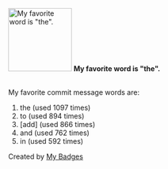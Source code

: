 <img src="https://my-badges.github.io/my-badges/favorite-word.png" alt="My favorite word is &quot;the&quot;." title="My favorite word is &quot;the&quot;." width="128">
<strong>My favorite word is &quot;the&quot;.</strong>
<br><br>

My favorite commit message words are:

1. the (used 1097 times)
2. to (used 894 times)
3. [add] (used 866 times)
4. and (used 762 times)
5. in (used 592 times)


Created by <a href="https://github.com/my-badges/my-badges">My Badges</a>